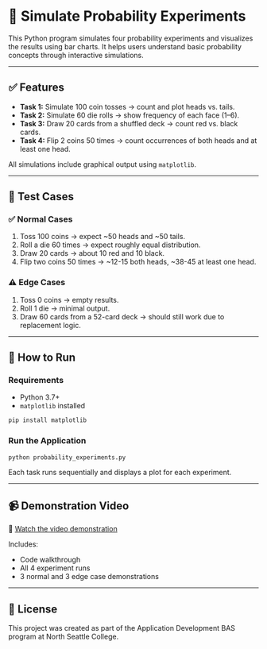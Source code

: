 
# 🎲 Simulate Probability Experiments

This Python program simulates four probability experiments and visualizes the results using bar charts. It helps users understand basic probability concepts through interactive simulations.

---

## ✅ Features

- **Task 1:** Simulate 100 coin tosses → count and plot heads vs. tails.
- **Task 2:** Simulate 60 die rolls → show frequency of each face (1–6).
- **Task 3:** Draw 20 cards from a shuffled deck → count red vs. black cards.
- **Task 4:** Flip 2 coins 50 times → count occurrences of both heads and at least one head.

All simulations include graphical output using `matplotlib`.

---

## 🧪 Test Cases

### ✅ Normal Cases

1. Toss 100 coins → expect ~50 heads and ~50 tails.
2. Roll a die 60 times → expect roughly equal distribution.
3. Draw 20 cards → about 10 red and 10 black.
4. Flip two coins 50 times → ~12-15 both heads, ~38-45 at least one head.

### ⚠️ Edge Cases

1. Toss 0 coins → empty results.
2. Roll 1 die → minimal output.
3. Draw 60 cards from a 52-card deck → should still work due to replacement logic.

---

## 🚀 How to Run

### Requirements

- Python 3.7+
- `matplotlib` installed

```bash
pip install matplotlib
````

### Run the Application

```bash
python probability_experiments.py
```

Each task runs sequentially and displays a plot for each experiment.

---

## 📹 Demonstration Video

🎥 [Watch the video demonstration](https://www.youtube.com/your-demo-link)

Includes:

* Code walkthrough
* All 4 experiment runs
* 3 normal and 3 edge case demonstrations

---

## 📄 License

This project was created as part of the Application Development BAS program at North Seattle College.

